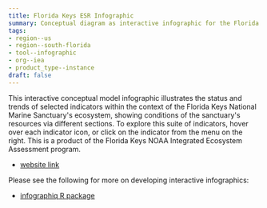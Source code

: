 ```yaml
---
title: Florida Keys ESR Infographic
summary: Conceptual diagram as interactive infographic for the Florida Keys Sanctuary associated with Ecosystem Status Report (ESR).
tags:
- region--us
- region--south-florida
- tool--infographic
- org--iea
- product_type--instance
draft: false
---
```


This interactive conceptual model infographic illustrates the status and trends of selected indicators within the context of the Florida Keys National Marine Sanctuary's ecosystem, showing conditions of the sanctuary's resources via different sections. To explore this suite of indicators, hover over each indicator icon, or click on the indicator from the menu on the right. This is a product of the Florida Keys NOAA Integrated Ecosystem Assessment program.

* [website link](https://noaa-iea.github.io/fk-esr-info/infographic.html)

Please see the following for more on developing interactive infographics:
* [infographiq R package](https://github.com/marinebon/infographiq)
